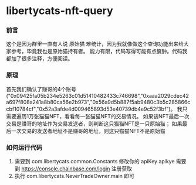 # libertycats-nft-query
### 前言
这个是因为群里一直有人说 原始猫 难统计，因为我就像做这个查询功能出来给大家参考，毕竟我也是原始猫持有者。
能力有限，代码写得可能有点臃肿。代码我都加了很多注释，方便阅读。

### 原理
首先我们确认了赚哥的4个账号("0x09425fa05b234e5263c01d51410482433c746698","0xaaa2029cdec42a697f808a241a8b80ca56e2b973","0x56a9d5b887f5ab9480c3b5c285866ccbf10784cf","0x52a3afde4d009465893d53e40739db4e9c52f3bf")。
我只需要遍历1万张猫猫NFT，看看每一张猫猫NFT的交易情况。
如果该NFT最后一次交易是赚哥的地址作为交易发送者，则判断这只猫猫NFT是一只原始猫；
如果最后一次交易的发送者地址不是赚哥的地址，则这只猫猫NFT不是原始猫

### 如何运行代码
1. 需要到 com.libertycats.common.Constants 修改你的 apiKey
apikye 需要到 https://console.chainbase.com/login 注册获取
2. 执行 com.libertycats.NeverTradeOwner.main 即可